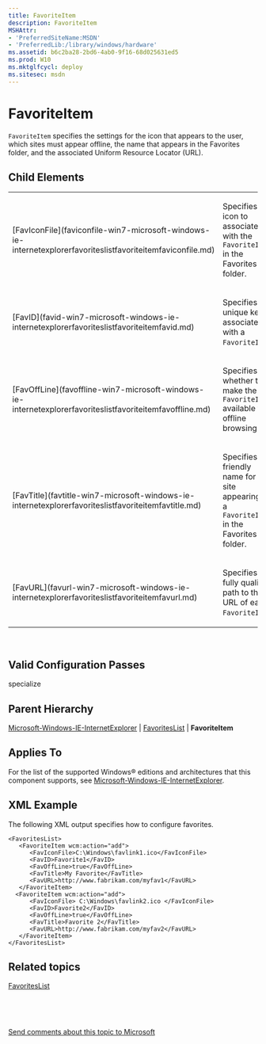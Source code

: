 ```yaml
---
title: FavoriteItem
description: FavoriteItem
MSHAttr:
- 'PreferredSiteName:MSDN'
- 'PreferredLib:/library/windows/hardware'
ms.assetid: b6c2ba28-2bd6-4ab0-9f16-68d025631ed5
ms.prod: W10
ms.mktglfcycl: deploy
ms.sitesec: msdn
---
```


# FavoriteItem


`FavoriteItem` specifies the settings for the icon that appears to the user, which sites must appear offline, the name that appears in the Favorites folder, and the associated Uniform Resource Locator (URL).

## Child Elements


<table>
<colgroup>
<col width="50%" />
<col width="50%" />
</colgroup>
<tbody>
<tr class="odd">
<td><p>[FavIconFile](faviconfile-win7-microsoft-windows-ie-internetexplorerfavoriteslistfavoriteitemfaviconfile.md)</p></td>
<td><p>Specifies the icon to associate with the <code>FavoriteItem</code> in the Favorites folder.</p></td>
</tr>
<tr class="even">
<td><p>[FavID](favid-win7-microsoft-windows-ie-internetexplorerfavoriteslistfavoriteitemfavid.md)</p></td>
<td><p>Specifies a unique key to associate with a <code>FavoriteItem</code>.</p></td>
</tr>
<tr class="odd">
<td><p>[FavOffLine](favoffline-win7-microsoft-windows-ie-internetexplorerfavoriteslistfavoriteitemfavoffline.md)</p></td>
<td><p>Specifies whether to make the <code>FavoriteItem</code> available for offline browsing.</p></td>
</tr>
<tr class="even">
<td><p>[FavTitle](favtitle-win7-microsoft-windows-ie-internetexplorerfavoriteslistfavoriteitemfavtitle.md)</p></td>
<td><p>Specifies a friendly name for the site appearing as a <code>FavoriteItem</code> in the Favorites folder.</p></td>
</tr>
<tr class="odd">
<td><p>[FavURL](favurl-win7-microsoft-windows-ie-internetexplorerfavoriteslistfavoriteitemfavurl.md)</p></td>
<td><p>Specifies a fully qualified path to the URL of each <code>FavoriteItem</code>.</p></td>
</tr>
</tbody>
</table>

 

## Valid Configuration Passes


specialize

## Parent Hierarchy


[Microsoft-Windows-IE-InternetExplorer](microsoft-windows-ie-internetexplorer-win7-microsoft-windows-ie-internetexplorer.md) | [FavoritesList](favoriteslist-win7-microsoft-windows-ie-internetexplorerfavoriteslist.md) | **FavoriteItem**

## Applies To


For the list of the supported Windows® editions and architectures that this component supports, see [Microsoft-Windows-IE-InternetExplorer](microsoft-windows-ie-internetexplorer-win7-microsoft-windows-ie-internetexplorer.md).

## XML Example


The following XML output specifies how to configure favorites.

``` syntax
<FavoritesList>
   <FavoriteItem wcm:action="add">
      <FavIconFile>C:\Windows\favlink1.ico</FavIconFile>
      <FavID>Favorite1</FavID>
      <FavOffLine>true</FavOffLine>
      <FavTitle>My Favorite</FavTitle>
      <FavURL>http://www.fabrikam.com/myfav1</FavURL>
   </FavoriteItem>
  <FavoriteItem wcm:action="add">
      <FavIconFile> C:\Windows\favlink2.ico </FavIconFile>
      <FavID>Favorite2</FavID>
      <FavOffLine>true</FavOffLine>
      <FavTitle>Favorite 2</FavTitle>
      <FavURL>http://www.fabrikam.com/myfav2</FavURL>
   </FavoriteItem>
</FavoritesList>
```

## Related topics


[FavoritesList](favoriteslist-win7-microsoft-windows-ie-internetexplorerfavoriteslist.md)

 

 

[Send comments about this topic to Microsoft](mailto:wsddocfb@microsoft.com?subject=Documentation%20feedback%20%5Bp_unattend\p_unattend%5D:%20FavoriteItem%20%20RELEASE:%20%2810/3/2016%29&body=%0A%0APRIVACY%20STATEMENT%0A%0AWe%20use%20your%20feedback%20to%20improve%20the%20documentation.%20We%20don't%20use%20your%20email%20address%20for%20any%20other%20purpose,%20and%20we'll%20remove%20your%20email%20address%20from%20our%20system%20after%20the%20issue%20that%20you're%20reporting%20is%20fixed.%20While%20we're%20working%20to%20fix%20this%20issue,%20we%20might%20send%20you%20an%20email%20message%20to%20ask%20for%20more%20info.%20Later,%20we%20might%20also%20send%20you%20an%20email%20message%20to%20let%20you%20know%20that%20we've%20addressed%20your%20feedback.%0A%0AFor%20more%20info%20about%20Microsoft's%20privacy%20policy,%20see%20http://privacy.microsoft.com/default.aspx. "Send comments about this topic to Microsoft")





